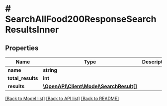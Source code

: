 # # SearchAllFood200ResponseSearchResultsInner

## Properties

Name | Type | Description | Notes
------------ | ------------- | ------------- | -------------
**name** | **string** |  |
**total_results** | **int** |  |
**results** | [**\OpenAPI\Client\Model\SearchResult[]**](SearchResult.md) |  | [optional]

[[Back to Model list]](../../README.md#models) [[Back to API list]](../../README.md#endpoints) [[Back to README]](../../README.md)
